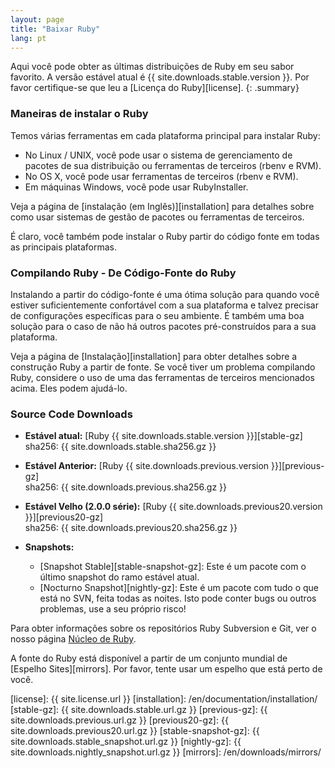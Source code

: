 ```yaml
---
layout: page
title: "Baixar Ruby"
lang: pt
---
```


Aqui você pode obter as últimas distribuições de Ruby em seu sabor favorito.
A versão estável atual é {{ site.downloads.stable.version }}.
Por favor certifique-se que leu a [Licença do Ruby][license].
{: .summary}

### Maneiras de instalar o Ruby

Temos várias ferramentas em cada plataforma principal para instalar Ruby:

* No Linux / UNIX, você pode usar o sistema de gerenciamento de pacotes de
  sua distribuição ou ferramentas de terceiros (rbenv e RVM).
* No OS X, você pode usar ferramentas de terceiros (rbenv e RVM).
* Em máquinas Windows, você pode usar RubyInstaller.

Veja a página de [instalação (em Inglês)][installation] para detalhes sobre
como usar sistemas de gestão de pacotes ou ferramentas de terceiros.

É claro, você também pode instalar o Ruby partir do código fonte em todas
as principais plataformas.

### Compilando Ruby - De Código-Fonte do Ruby

Instalando a partir do código-fonte é uma ótima solução para quando você
estiver suficientemente confortável com a sua plataforma e talvez precisar
de configurações específicas para o seu ambiente. É também uma boa solução
para o caso de não há outros pacotes pré-construídos para a sua plataforma.

Veja a página de [Instalação][installation] para obter detalhes sobre a
construção Ruby a partir de fonte. Se você tiver um problema compilando
Ruby, considere o uso de uma das ferramentas de terceiros mencionados acima.
Eles podem ajudá-lo.

### Source Code Downloads

* **Estável atual:**
  [Ruby {{ site.downloads.stable.version }}][stable-gz]<br>
  sha256: {{ site.downloads.stable.sha256.gz }}

* **Estável Anterior:**
  [Ruby {{ site.downloads.previous.version }}][previous-gz]<br>
  sha256: {{ site.downloads.previous.sha256.gz }}

* **Estável Velho (2.0.0 série):**
  [Ruby {{ site.downloads.previous20.version }}][previous20-gz]<br>
  sha256: {{ site.downloads.previous20.sha256.gz }}

* **Snapshots:**
  * [Snapshot Stable][stable-snapshot-gz]:
    Este é um pacote com o último snapshot do ramo estável atual.
  * [Nocturno Snapshot][nightly-gz]:
    Este é um pacote com tudo o que está no SVN, feita todas as noites.
    Isto pode conter bugs ou outros problemas, use a seu próprio risco!

Para obter informações sobre os repositórios Ruby Subversion e Git, ver o nosso
página [Núcleo de Ruby](/pt/community/ruby-core/).

A fonte do Ruby está disponível a partir de um conjunto mundial de
[Espelho Sites][mirrors].
Por favor, tente usar um espelho que está perto de você.



[license]: {{ site.license.url }}
[installation]: /en/documentation/installation/
[stable-gz]: {{ site.downloads.stable.url.gz }}
[previous-gz]: {{ site.downloads.previous.url.gz }}
[previous20-gz]: {{ site.downloads.previous20.url.gz }}
[stable-snapshot-gz]: {{ site.downloads.stable_snapshot.url.gz }}
[nightly-gz]: {{ site.downloads.nightly_snapshot.url.gz }}
[mirrors]: /en/downloads/mirrors/
